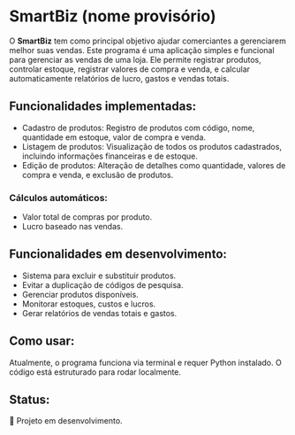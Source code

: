 # SmartBiz (nome provisório)

O **SmartBiz** tem como principal objetivo ajudar comerciantes a gerenciarem melhor suas vendas. Este programa é 
uma aplicação simples e funcional para gerenciar as vendas de uma loja. Ele permite registrar produtos, controlar
estoque, registrar valores de compra e venda, e calcular automaticamente relatórios de lucro, gastos e vendas totais.

## Funcionalidades implementadas:
- Cadastro de produtos: Registro de produtos com código, nome, quantidade em estoque, valor de compra e venda.
- Listagem de produtos: Visualização de todos os produtos cadastrados, incluindo informações financeiras e de estoque.
- Edição de produtos: Alteração de detalhes como quantidade, valores de compra e venda, e exclusão de produtos.
### Cálculos automáticos:
- Valor total de compras por produto.
- Lucro baseado nas vendas.

## Funcionalidades em desenvolvimento:
- Sistema para excluir e substituir produtos.
- Evitar a duplicação de códigos de pesquisa.
- Gerenciar produtos disponíveis.
- Monitorar estoques, custos e lucros.
- Gerar relatórios de vendas totais e gastos.

## Como usar:
Atualmente, o programa funciona via terminal e requer Python instalado. O código está estruturado para rodar localmente.

## Status:
🚧 Projeto em desenvolvimento.

